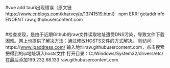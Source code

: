 #vue add tauri出现错误（原文链https://www.cnblogs.com/kharvey/p/13741519.html）
    npm ERR! getaddrinfo ENOENT raw.githubusercontent.com

<img title="" src="file:///C:/Users/Administrator/AppData/Roaming/marktext/images/2022-01-06-16-38-45-image.png" alt="" data-align="inline">

#检查发现，是由于近期Github的raw文件读取地址遭受DNS污染，导致文件下载困难。网上也提供了解决方法：通过修改HOSTS文件的方式解决。
    则访问https://www.ipaddress.com/
    输入地址raw.githubusercontent.com，点击搜索
    把得到的ip地址填入hosts文件
    打开目录：C:/Windows/System32/drivers/etc/
    在最后添加199.232.68.133 raw.githubusercontent.com